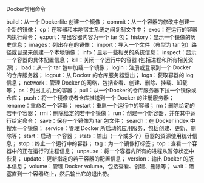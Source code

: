 Docker常用命令

build：从一个 Dockerfile 创建一个镜像；
commit：从一个容器的修改中创建一个新的镜像；
cp：在容器和本地宿主系统之间复制文件中；
exec：在运行的容器内执行命令；
export：导出容器内容为一个 tar 包；
history：显示一个镜像的历史信息；
images：列出存在的镜像；
import：导入一个文件（典型为 tar 包）路径或目录来创建一个本地镜像；
info：显示一些相关的系统信息；
inspect：显示一个容器的具体配置信息；
kill：关闭一个运行中的容器 (包括进程和所有相关资源)；
load：从一个 tar 包中加载一个镜像；
login：注册或登录到一个 Docker 的仓库服务器；
logout：从 Docker 的仓库服务器登出；
logs：获取容器的 log 信息；
network：管理 Docker 的网络，包括查看、创建、删除、挂载、卸载等；
ps：列出主机上的容器；
pull：从一个Docker的仓库服务器下拉一个镜像或仓库；
push：将一个镜像或者仓库推送到一个 Docker 的注册服务器；
rename：重命名一个容器；
restart：重启一个运行中的容器；
rm：删除给定的若干个容器；
rmi：删除给定的若干个镜像；
run：创建一个新容器，并在其中运行给定命令；
save：保存一个镜像为 tar 包文件；
search：在 Docker index 中搜索一个镜像；
service：管理 Docker 所启动的应用服务，包括创建、更新、删除等；
start：启动一个容器；
stats：输出（一个或多个）容器的资源使用统计信息；
stop：终止一个运行中的容器；
tag：为一个镜像打标签；
top：查看一个容器中的正在运行的进程信息；
unpause：将一个容器内所有的进程从暂停状态中恢复；
update：更新指定的若干容器的配置信息；
version：输出 Docker 的版本信息；
volume：管理 Docker volume，包括查看、创建、删除等；
wait：阻塞直到一个容器终止，然后输出它的退出符。
